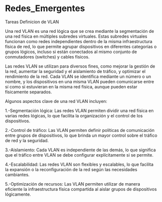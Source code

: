 # Redes_Emergentes
Tareas
Definicion de VLAN

Una red VLAN es una red lógica que se crea mediante la segmentación de una red física en múltiples subredes virtuales. Estas subredes virtuales
funcionan como redes independientes dentro de la misma infraestructura física de red, lo que permite agrupar dispositivos en diferentes categorías 
o grupos lógicos, incluso si están conectados al mismo conjunto de conmutadores (switches) y cables físicos.

Las redes VLAN se utilizan para diversos fines, como mejorar la gestión de la red, aumentar la seguridad
y el aislamiento de tráfico, y optimizar el rendimiento de la red. Cada VLAN se identifica mediante un número
o un nombre, y los dispositivos en una misma VLAN pueden comunicarse entre sí como si estuvieran en la misma red física,
aunque pueden estar físicamente separados.

Algunos aspectos clave de una red VLAN incluyen:

1.-Segmentación lógica: Las redes VLAN permiten dividir una red física en varias redes lógicas, lo que facilita la organización y el control de los dispositivos.

2.-Control de tráfico: Las VLAN permiten definir políticas de comunicación entre grupos de dispositivos, lo que brinda un mayor control sobre el tráfico de red y la seguridad.

3.-Aislamiento: Cada VLAN es independiente de las demás, lo que significa que el tráfico entre VLAN se debe configurar explícitamente si se permite.

4.-Escalabilidad: Las redes VLAN son flexibles y escalables, lo que facilita la expansión o la reconfiguración de la red según las necesidades cambiantes.

5.-Optimización de recursos: Las VLAN permiten utilizar de manera eficiente la infraestructura física compartida al aislar grupos de dispositivos lógicamente.
